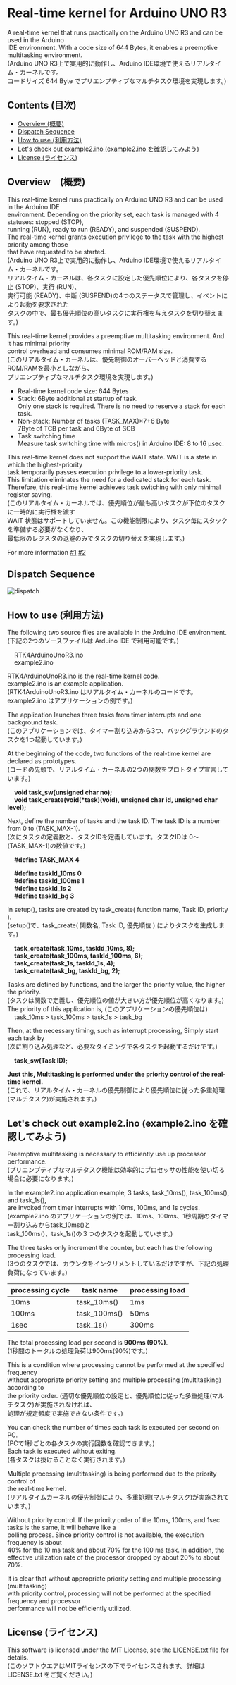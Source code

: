 # Real-time kernel for Arduino UNO R3

A real-time kernel that runs practically on the Arduino UNO R3 and can be used in the Arduino  
IDE environment. With a code size of 644 Bytes, it enables a preemptive multitasking environment.  
(Arduino UNO R3上で実用的に動作し、Arduino IDE環境で使えるリアルタイム・カーネルです。  
コードサイズ 644 Byte でプリエンプティブなマルチタスク環境を実現します。)  

## Contents (目次)
- [Overview (概要)](https://github.com/pekopoko-heart/Real-Time-Kernel-for-Arduino-Uno-R3/blob/main/README.md#overview%E6%A6%82%E8%A6%81)
- [Dispatch Sequence](https://github.com/pekopoko-heart/Real-Time-Kernel-for-Arduino-Uno-R3/blob/main/README.md#dispatch-sequence)
- [How to use (利用方法)](https://github.com/pekopoko-heart/Real-Time-Kernel-for-Arduino-Uno-R3/blob/main/README.md#how-to-use-%E5%88%A9%E7%94%A8%E6%96%B9%E6%B3%95)
- [Let's check out example2.ino (example2.ino を確認してみよう)](https://github.com/pekopoko-heart/Real-Time-Kernel-for-Arduino-Uno-R3/blob/main/README.md#lets-check-out-example2ino-example2ino-%E3%82%92%E7%A2%BA%E8%AA%8D%E3%81%97%E3%81%A6%E3%81%BF%E3%82%88%E3%81%86)
- [License (ライセンス)](https://github.com/pekopoko-heart/Real-Time-Kernel-for-Arduino-Uno-R3/blob/main/README.md#license-%E3%83%A9%E3%82%A4%E3%82%BB%E3%83%B3%E3%82%B9)

## Overview　(概要)

This real-time kernel runs practically on Arduino UNO R3 and can be used in the Arduino IDE  
environment. Depending on the priority set, each task is managed with 4 statuses: stopped (STOP),   
running (RUN), ready to run (READY), and suspended (SUSPEND).  
The real-time kernel grants execution privilege to the task with the highest priority among those  
that have requested to be started.  
(Arduino UNO R3上で実用的に動作し、Arduino IDE環境で使えるリアルタイム・カーネルです。  
リアルタイム・カーネルは、各タスクに設定した優先順位により、各タスクを停止 (STOP)、実行 (RUN)、  
実行可能 (READY)、中断 (SUSPEND)の4つのステータスで管理し、イベントにより起動を要求された  
タスクの中で、最も優先順位の高いタスクに実行権を与えタスクを切り替えます。)  

This real-time kernel provides a preemptive multitasking environment. And it has minimal priority  
control overhead and consumes minimal ROM/RAM size.  
(このリアルタイム・カーネルは、優先制御のオーバーヘッドと消費するROM/RAMを最小としながら、  
プリエンプティブなマルチタスク環境を実現します。)  

- Real-time kernel code size: 644 Bytes
- Stack: 6Byte additional at startup of task.  
  Only one stack is required. There is no need to reserve a stack for each task.
- Non-stack: Number of tasks (TASK_MAX)×7+6 Byte  
  7Byte of TCB per task and 6Byte of SCB  
- Task switching time  
  Measure task switching time with micros() in Arduino IDE: 8 to 16 μsec.  

This real-time kernel does not support the WAIT state. WAIT is a state in which the highest-priority  
task temporarily passes execution privilege to a lower-priority task.  
This limitation eliminates the need for a dedicated stack for each task.  
Therefore, this real-time kernel achieves task switching with only minimal register saving.  
(このリアルタイム・カーネルでは、優先順位が最も高いタスクが下位のタスクに一時的に実行権を渡す  
WAIT 状態はサポートしていません。この機能制限により、タスク毎にスタックを準備する必要がなくなり、  
最低限のレジスタの退避のみでタスクの切り替えを実現します。)  

For more information
[#1](https://pekopoko4control.blogspot.com/2024/09/arduino-uno.html)
[#2](https://pekopoko4control.blogspot.com/2024/10/for-arduino-uno-r3.html)

## Dispatch Sequence
![dispatch](https://github.com/pekopoko-heart/Real-Time-Kernel-for-Arduino-Uno-R3/blob/main/dispatch.png)

## How to use (利用方法)
The following two source files are available in the Arduino IDE environment.  
(下記の2つのソースファイルは Arduino IDE で利用可能です。)  

&nbsp;&nbsp;&nbsp;&nbsp;RTK4ArduinoUnoR3.ino  
&nbsp;&nbsp;&nbsp;&nbsp;example2.ino

RTK4ArduinoUnoR3.ino is the real-time kernel code.  
example2.ino is an example application.  
(RTK4ArduinoUnoR3.ino はリアルタイム・カーネルのコードです。  
example2.ino はアプリケーションの例です。)  

The application launches three tasks from timer interrupts and one background task.  
(このアプリケーションでは、タイマー割り込みから3つ、バックグラウンドのタスクを1つ起動しています。)  

At the beginning of the code, two functions of the real-time kernel are declared as prototypes.  
(コードの先頭で、リアルタイム・カーネルの2つの関数をプロトタイプ宣言しています。)  

&nbsp;&nbsp;&nbsp;&nbsp;**void task_sw(unsigned char no);**  
&nbsp;&nbsp;&nbsp;&nbsp;**void task_create(void(\*task)(void), unsigned char id, unsigned char level);**

Next, define the number of tasks and the task ID. The task ID is a number from 0 to (TASK_MAX-1).  
(次にタスクの定義数と、タスクIDを定義しています。タスクIDは 0～(TASK_MAX-1)の数値です。)  

&nbsp;&nbsp;&nbsp;&nbsp;**#define  TASK_MAX    4**  
 
&nbsp;&nbsp;&nbsp;&nbsp;**#define  taskId_10ms    0**   
&nbsp;&nbsp;&nbsp;&nbsp;**#define  taskId_100ms   1**   
&nbsp;&nbsp;&nbsp;&nbsp;**#define  taskId_1s      2**  
&nbsp;&nbsp;&nbsp;&nbsp;**#define  taskId_bg      3**  

In setup(), tasks are created by task_create( function name, Task ID, priority ).   
(setup()で、task_create( 関数名, Task ID, 優先順位 ) によりタスクを生成します。)

&nbsp;&nbsp;&nbsp;&nbsp;**task_create(task_10ms, taskId_10ms, 8);**  
&nbsp;&nbsp;&nbsp;&nbsp;**task_create(task_100ms, taskId_100ms, 6);**  
&nbsp;&nbsp;&nbsp;&nbsp;**task_create(task_1s, taskId_1s, 4);**  
&nbsp;&nbsp;&nbsp;&nbsp;**task_create(task_bg, taskId_bg, 2);**  

Tasks are defined by functions, and the larger the priority value, the higher the priority.  
(タスクは関数で定義し、優先順位の値が大きい方が優先順位が高くなります。)  
The priority of this application is, (このアプリケーションの優先順位は)  
&nbsp;&nbsp;&nbsp;&nbsp;task_10ms > task_100ms > task_1s > task_bg  

Then, at the necessary timing, such as interrupt processing, Simply start each task by  
(次に割り込み処理など、必要なタイミングで各タスクを起動するだけです。)  

&nbsp;&nbsp;&nbsp;&nbsp;**task_sw(Task ID);**  

**Just this, Multitasking is performed under the priority control of the real-time kernel.**   
(これで、リアルタイム・カーネルの優先制御により優先順位に従った多重処理(マルチタスク)が実施されます。)  

## Let's check out example2.ino (example2.ino を確認してみよう)
Preemptive multitasking is necessary to efficiently use up processor performance.  
(プリエンプティブなマルチタスク機能は効率的にプロセッサの性能を使い切る場合に必要になります。)  

In the example2.ino application example, 3 tasks, task_10ms(), task_100ms(), and task_1s(),  
are invoked from timer interrupts with 10ms, 100ms, and 1s cycles.  
(example2.ino のアプリケーションの例では、10ms、100ms、1秒周期のタイマー割り込みからtask_10ms()と  
task_100ms()、task_1s()の３つのタスクを起動しています。)

The three tasks only increment the counter, but each has the following processing load.  
(3つのタスクでは、カウンタをインクリメントしているだけですが、下記の処理負荷になっています。)  

| processing cycle | task name | processing load | 
|----------|----------|----------|
| 10ms	| task_10ms()   |1ms |
| 100ms	| task_100ms() |50ms |
| 1sec	| task_1s()  |300ms |

The total processing load per second is **900ms (90%)**.  
(1秒間のトータルの処理負荷は900ms(90%)です。)  

This is a condition where processing cannot be performed at the specified frequency  
without appropriate priority setting and multiple processing (multitasking) according to  
the priority order.
(適切な優先順位の設定と、優先順位に従った多重処理(マルチタスク)が実施されなければ、  
処理が規定頻度で実施できない条件です。)  

You can check the number of times each task is executed per second on PC.  
(PCで1秒ごとの各タスクの実行回数を確認できます。)  
Each task is executed without exiting.  
(各タスクは抜けることなく実行されます。)  

Multiple processing (multitasking) is being performed due to the priority control of  
the real-time kernel.  
(リアルタイムカーネルの優先制御により、多重処理(マルチタスク)が実施されています。)  

Without priority control.
If the priority order of the 10ms, 100ms, and 1sec tasks is the same, it will behave like a  
polling process. Since priority control is not available, the execution frequency is about  
40% for the 10 ms task and about 70% for the 100 ms task.
In addition, the effective utilization rate of the processor dropped by about 20% to about 70%.

It is clear that without appropriate priority setting and multiple processing (multitasking)  
with priority control, processing will not be performed at the specified frequency and processor  
performance will not be efficiently utilized.

## License (ライセンス)
This software is licensed under the MIT License, see the [LICENSE.txt](https://github.com/pekopoko-heart/RTKernel-for-Arduino-Uno-R3/blob/main/LISENCE.txt) file for details.  
(このソフトウエアはMITライセンスの下でライセンスされます。詳細は LICENSE.txt をご覧ください。)  
